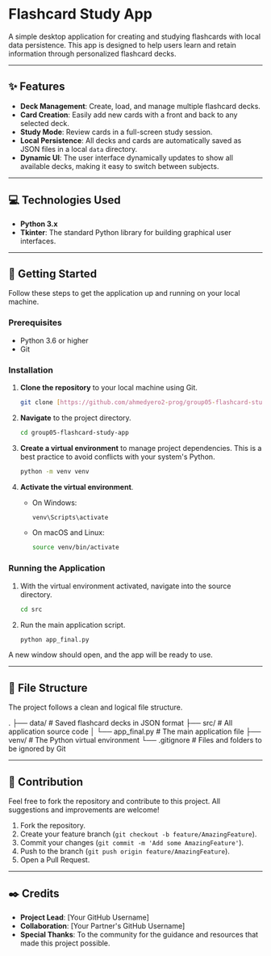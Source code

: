 # Flashcard Study App

A simple desktop application for creating and studying flashcards with local data persistence. This app is designed to help users learn and retain information through personalized flashcard decks.

---

## ✨ Features

* **Deck Management**: Create, load, and manage multiple flashcard decks.
* **Card Creation**: Easily add new cards with a front and back to any selected deck.
* **Study Mode**: Review cards in a full-screen study session.
* **Local Persistence**: All decks and cards are automatically saved as JSON files in a local `data` directory.
* **Dynamic UI**: The user interface dynamically updates to show all available decks, making it easy to switch between subjects.

---

## 💻 Technologies Used

* **Python 3.x**
* **Tkinter**: The standard Python library for building graphical user interfaces.

---

## 🚀 Getting Started

Follow these steps to get the application up and running on your local machine.

### Prerequisites

* Python 3.6 or higher
* Git

### Installation

1.  **Clone the repository** to your local machine using Git.

    ```bash
    git clone [https://github.com/ahmedyero2-prog/group05-flashcard-study-app.git](https://github.com/ahmedyero2-prog/group05-flashcard-study-app.git)
    ```

2.  **Navigate** to the project directory.

    ```bash
    cd group05-flashcard-study-app
    ```

3.  **Create a virtual environment** to manage project dependencies. This is a best practice to avoid conflicts with your system's Python.

    ```bash
    python -m venv venv
    ```

4.  **Activate the virtual environment**.

    * On Windows:
        ```bash
        venv\Scripts\activate
        ```
    * On macOS and Linux:
        ```bash
        source venv/bin/activate
        ```

### Running the Application

1.  With the virtual environment activated, navigate into the source directory.
    ```bash
    cd src
    ```

2.  Run the main application script.

    ```bash
    python app_final.py
    ```

A new window should open, and the app will be ready to use.

---

## 📂 File Structure

The project follows a clean and logical file structure.

.
├── data/                    # Saved flashcard decks in JSON format
├── src/                     # All application source code
│   └── app_final.py         # The main application file
├── venv/                    # The Python virtual environment
└── .gitignore               # Files and folders to be ignored by Git


---

## 🤝 Contribution

Feel free to fork the repository and contribute to this project. All suggestions and improvements are welcome!

1.  Fork the repository.
2.  Create your feature branch (`git checkout -b feature/AmazingFeature`).
3.  Commit your changes (`git commit -m 'Add some AmazingFeature'`).
4.  Push to the branch (`git push origin feature/AmazingFeature`).
5.  Open a Pull Request.

---

## ✒️ Credits

* **Project Lead**: [Your GitHub Username]
* **Collaboration**: [Your Partner's GitHub Username]
* **Special Thanks**: To the community for the guidance and resources that made this project possible.